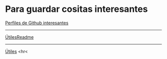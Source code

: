 # Para guardar cositas interesantes


[Perfiles de Github interesantes](Favoritos.md)

<hr>

[ÚtilesReadme](UtilesReadme.md)
<hr>

[Útiles](Utiles.md)
<hr<
